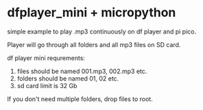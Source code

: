 # dfplayer_mini + micropython
simple example to play .mp3 continuously on df player and pi pico.

Player will go through all folders and all mp3 files on SD card.

df player mini requrements:
1. files should be named 001.mp3, 002.mp3 etc.
2. folders should be named 01, 02 etc.
3. sd card limit is 32 Gb

If you don't need multiple folders, drop files to root. 
